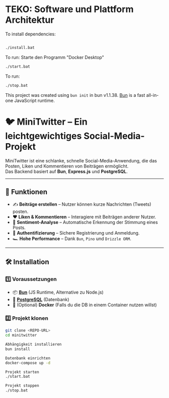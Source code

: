 # TEKO: Software und Plattform Architektur

To install dependencies:

```bash

./install.bat

```

To run:
Starte den Programm "Docker Desktop"

```bash
./start.bat
```
To run:

```bash
./stop.bat
```

This project was created using `bun init` in bun v1.1.38. [Bun](https://bun.sh) is a fast all-in-one JavaScript runtime.

# 🐦 MiniTwitter – Ein leichtgewichtiges Social-Media-Projekt

MiniTwitter ist eine schlanke, schnelle Social-Media-Anwendung, die das Posten, Liken und Kommentieren von Beiträgen ermöglicht.  
Das Backend basiert auf **Bun**, **Express.js** und **PostgreSQL**.

---

## 🚀 **Funktionen**
- ✍️ **Beiträge erstellen** – Nutzer können kurze Nachrichten (Tweets) posten.
- ❤️ **Liken & Kommentieren** – Interagiere mit Beiträgen anderer Nutzer.
- 🔎 **Sentiment-Analyse** – Automatische Erkennung der Stimmung eines Posts.
- 🔐 **Authentifizierung** – Sichere Registrierung und Anmeldung.
- 🏎 **Hohe Performance** – Dank `Bun`, `Pino` und `Drizzle ORM`.

---

## 🛠 **Installation**

### **1️⃣ Voraussetzungen**
- 📦 **[Bun](https://bun.sh/)** (JS Runtime, Alternative zu Node.js)
- 🐘 **[PostgreSQL](https://www.postgresql.org/download/)** (Datenbank)
- 🐳 (Optional) **Docker** (Falls du die DB in einem Container nutzen willst)

### **2️⃣ Projekt klonen**
```sh
git clone <REPO-URL>
cd minitwitter

Abhängigkeit installieren
bun install

Datenbank einrichten 
docker-compose up -d

Projekt starten
./start.bat

Projekt stoppen
./stop.bat